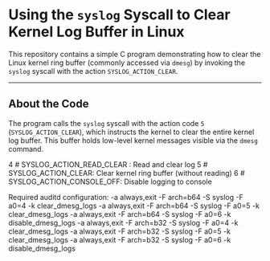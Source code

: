 # Using the `syslog` Syscall to Clear Kernel Log Buffer in Linux

This repository contains a simple C program demonstrating how to clear the Linux kernel ring buffer (commonly accessed via `dmesg`) by invoking the `syslog` syscall with the action `SYSLOG_ACTION_CLEAR`.

---

## About the Code

The program calls the `syslog` syscall with the action code `5` (`SYSLOG_ACTION_CLEAR`), which instructs the kernel to clear the entire kernel log buffer. This buffer holds low-level kernel messages visible via the `dmesg` command.

4 # SYSLOG_ACTION_READ_CLEAR : Read and clear log
5 # SYSLOG_ACTION_CLEAR: Clear kernel ring buffer (without reading)
6 # SYSLOG_ACTION_CONSOLE_OFF: Disable logging to console


Required auditd configuration:
        -a always,exit -F arch=b64 -S syslog -F a0=4 -k clear_dmesg_logs
        -a always,exit -F arch=b64 -S syslog -F a0=5 -k clear_dmesg_logs
        -a always,exit -F arch=b64 -S syslog -F a0=6 -k disable_dmesg_logs
        -a always,exit -F arch=b32 -S syslog -F a0=4 -k clear_dmesg_logs
        -a always,exit -F arch=b32 -S syslog -F a0=5 -k clear_dmesg_logs
        -a always,exit -F arch=b32 -S syslog -F a0=6 -k disable_dmesg_logs